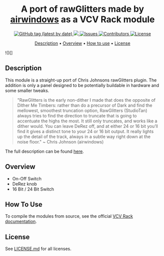 <h1 align="center">
  A port of rawGlitters made by <a href="http://www.airwindows.com">airwindows</a> as a VCV Rack module
</h1>

<p align="center">
  <a href="https://github.com/TobiasPrt/rawGlitters/releases/tag/v1.0.0">
    <img alt="GitHub tag (latest by date)" src="https://img.shields.io/github/v/tag/TobiasPrt/rawGlitters?label=version">
  </a>
  <a href="https://github.com/TobiasPrt/rawGlitters/">
    <img src="https://img.shields.io/github/workflow/status/TobiasPrt/rawGlitters/main/master" />
  </a>
  <a href="https://github.com/TobiasPrt/rawGlitters_/issues/">
    <img src="https://img.shields.io/github/issues/TobiasPrt/rawGlitters"
         alt="Issues">
  </a>
  <a href="https://github.com/TobiasPrt/rawGlitters_/graphs/contributors">
    <img src="https://img.shields.io/github/contributors/TobiasPrt/rawGlitters"
         alt="Contributors">
  </a>
  <a href="https://github.com/TobiasPrt/rawGlitters_/LICENSE.md">
    <img src="https://img.shields.io/badge/License-MIT-blue.svg"
         alt="License">
  </a>  
</p>

<p align="center">
  <a href="#description">Description</a> •
  <a href="#overview">Overview</a> •
  <a href="#how-to-use">How to use</a> •
  <a href="#license">License</a>
</p>

!()[]


## Description

This module is a straight-up port of Chris Johnsons rawGlitters plugin. The addition is only a panel designed to be potentially buildable in hardware and some smaller tweaks.

> "RawGlitters is the early non-dither I made that does the opposite of Dither Me Timbers: rather than do a precursor of Dark and find the mellowest, smoothest truncation option, RawGlitters (StudioTan) always tries to find the direction to truncate that is going to accentuate the highs the most. It still only truncates, and works like a dither would. You can leave DeRez off, and at either 24 or 16 bit you’ll find it gives a distinct tone to your 24 or 16 bit output. It really lights up the detail of the track, always in a subtle way right down at the noise floor."
~ Chris Johnson (airwindows)

The full description can be found [here](http://www.airwindows.com/rawglitters-redux/).

## Overview

- On-Off Switch
- DeRez knob
- 16 Bit / 24 Bit Switch

## How To Use

To compile the modules from source, see the official [VCV Rack documentation](https://vcvrack.com/manual/Building.html).

## License

See [LICENSE.md](https://github.com/TobiasPrt/rawGlitters/blob/master/LICENSE.md) for all licenses.

